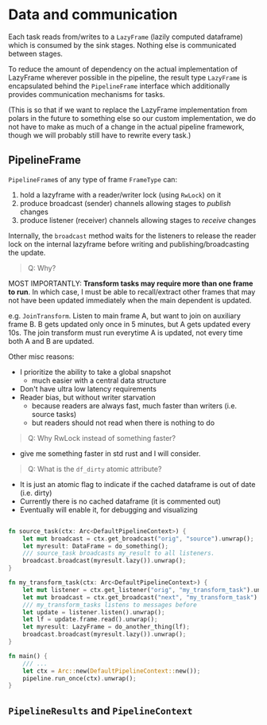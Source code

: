 # Data and communication

Each task reads from/writes to a `LazyFrame` (lazily computed dataframe) which is consumed by the sink stages.
Nothing else is communicated between stages.

To reduce the amount of dependency on the actual implementation of LazyFrame wherever possible
in the pipeline, the result type `LazyFrame` is encapsulated behind the `PipelineFrame`
interface which additionally provides communication mechanisms for tasks.

(This is so that if we want to replace the LazyFrame implementation from polars in the future to
something else so our custom implementation, we do not have to make as much of a change in the actual pipeline 
framework, though we will probably still have to rewrite every task.)

## PipelineFrame

`PipelineFrame`s of any type of frame `FrameType` can: 

1. hold a lazyframe with a reader/writer lock (using `RwLock`) on it
2. produce broadcast (sender) channels allowing stages to *publish* changes
3. produce listener (receiver) channels allowing stages to *receive* changes

Internally, the `broadcast` method waits for the listeners to release the reader lock 
on the internal lazyframe before writing and publishing/broadcasting the update. 

> Q: Why?

MOST IMPORTANTLY: **Transform tasks may require more than one frame to run**.
In which case, I must be able to recall/extract other frames that may not have been updated 
immediately when the main dependent is updated.

e.g. `JoinTransform`. Listen to main frame A, but want to join on auxiliary frame B. B gets
updated only once in 5 minutes, but A gets updated every 10s. The join transform must run everytime
A is updated, not every time both A and B are updated.

Other misc reasons:

- I prioritize the ability to take a global snapshot
    - much easier with a central data structure
- Don't have ultra low latency requirements
- Reader bias, but without writer starvation 
    - because readers are always fast, much faster than writers (i.e. source tasks)
    - but readers should not read when there is nothing to do

> Q: Why RwLock instead of something faster?

- give me something faster in std rust and I will consider.

> Q: What is the `df_dirty` atomic attribute?

- It is just an atomic flag to indicate if the cached dataframe is out of date (i.e. dirty)
- Currently there is no cached dataframe (it is commented out)
- Eventually will enable it, for debugging and visualizing

```rs

fn source_task(ctx: Arc<DefaultPipelineContext>) {
    let mut broadcast = ctx.get_broadcast("orig", "source").unwrap();
    let myresult: DataFrame = do_something();
    /// source_task broadcasts my_result to all listeners.
    broadcast.broadcast(myresult.lazy()).unwrap();
}

fn my_transform_task(ctx: Arc<DefaultPipelineContext>) {
    let mut listener = ctx.get_listener("orig", "my_transform_task").unwrap();
    let mut broadcast = ctx.get_broadcast("next", "my_transform_task").unwrap();
    /// my_transform_tasks listens to messages before 
    let update = listener.listen().unwrap();
    let lf = update.frame.read().unwrap();
    let myresult: LazyFrame = do_another_thing(lf);
    broadcast.broadcast(myresult.lazy()).unwrap();
}

fn main() {
    /// ...
    let ctx = Arc::new(DefaultPipelineContext::new());
    pipeline.run_once(ctx).unwrap();
}
```

## `PipelineResults` and `PipelineContext`


